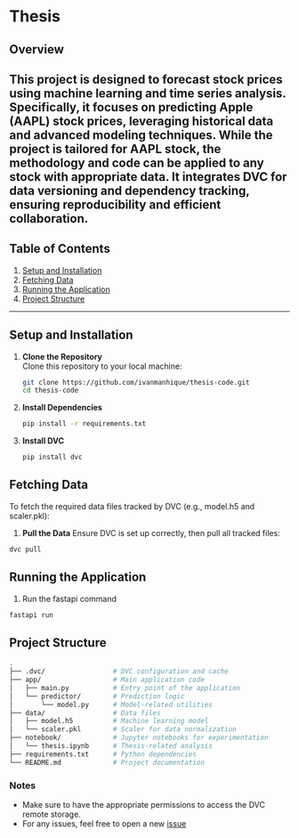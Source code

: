 # Thesis

## Overview

This project is designed to forecast stock prices using machine learning and time series analysis. Specifically, it focuses on predicting Apple (AAPL) stock prices, leveraging historical data and advanced modeling techniques. While the project is tailored for AAPL stock, the methodology and code can be applied to any stock with appropriate data. It integrates DVC for data versioning and dependency tracking, ensuring reproducibility and efficient collaboration.
---

## Table of Contents

1. [Setup and Installation](#setup-and-installation)
2. [Fetching Data](#fetching-data)
3. [Running the Application](#running-the-application)
4. [Project Structure](#project-structure)

---

## Setup and Installation

1. **Clone the Repository**  
   Clone this repository to your local machine:
   ```bash
   git clone https://github.com/ivanmanhique/thesis-code.git
   cd thesis-code

2. **Install Dependencies**
   ```bash
   pip install -r requirements.txt
   ```
3. **Install DVC**
   ```bash
   pip install dvc
   ```
## Fetching Data
To fetch the required data files tracked by DVC (e.g., model.h5 and scaler.pkl):

1. **Pull the Data**
Ensure DVC is set up correctly, then pull all tracked files:
  ```bash
  dvc pull
  ```

## Running the Application
1. Run the fastapi command
```bash
fastapi run
```
## Project Structure
```bash
.
├── .dvc/                 # DVC configuration and cache
├── app/                  # Main application code
│   ├── main.py           # Entry point of the application
│   └── predictor/        # Prediction logic
│       └── model.py      # Model-related utilities
├── data/                 # Data files
│   ├── model.h5          # Machine learning model
│   └── scaler.pkl        # Scaler for data normalization
├── notebook/             # Jupyter notebooks for experimentation
│   └── thesis.ipynb      # Thesis-related analysis
├── requirements.txt      # Python dependencies
└── README.md             # Project documentation
```
### Notes
- Make sure to have the appropriate permissions to access the DVC remote storage.
- For any issues, feel free to open a new [issue](https://github.com/ivanmanhique/thesis-code/issues/new)

